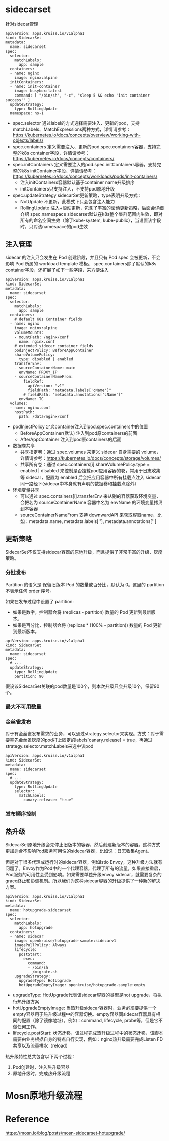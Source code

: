 # sidecarset
针对sidecar管理
```
apiVersion: apps.kruise.io/v1alpha1
kind: SidecarSet
metadata:
  name: sidecarset
spec:
  selector:
    matchLabels:
      app: sample
  containers:
  - name: nginx
    image: nginx:alpine
  initContainers:
  - name: init-container
    image: busybox:latest
    command: [ "/bin/sh", "-c", "sleep 5 && echo 'init container success'" ]
  updateStrategy:
    type: RollingUpdate
  namespace: ns-1
```
- spec.selector 通过label的方式选择需要注入、更新的pod，支持matchLabels、MatchExpressions两种方式，详情请参考：https://kubernetes.io/docs/concepts/overview/working-with-objects/labels/
- spec.containers 定义需要注入、更新的pod.spec.containers容器，支持完整的k8s container字段，详情请参考：https://kubernetes.io/docs/concepts/containers/
- spec.initContainers 定义需要注入的pod.spec.initContainers容器，支持完整的k8s initContainer字段，详情请参考：https://kubernetes.io/docs/concepts/workloads/pods/init-containers/
  - 注入initContainers容器默认基于container name升级排序
  - initContainers只支持注入，不支持pod原地升级
- spec.updateStrategy sidecarSet更新策略，type表明升级方式：
  - NotUpdate 不更新，此模式下只会包含注入能力
  - RollingUpdate 注入+滚动更新，包含了丰富的滚动更新策略，后面会详细介绍
spec.namespace sidecarset默认在k8s整个集群范围内生效，即对所有的命名空间生效（除了kube-system, kube-public），当设置该字段时，只对该namespace的pod生效


## 注入管理
sidecar 的注入只会发生在 Pod 创建阶段，并且只有 Pod spec 会被更新，不会影响 Pod 所属的 workload template 模板。 spec.containers除了默认的k8s container字段，还扩展了如下一些字段，来方便注入
```
apiVersion: apps.kruise.io/v1alpha1
kind: SidecarSet
metadata:
  name: sidecarset
spec:
  selector:
    matchLabels:
      app: sample
  containers:
    # default K8s Container fields
  - name: nginx
    image: nginx:alpine
    volumeMounts:
    - mountPath: /nginx/conf
      name: nginx.conf
    # extended sidecar container fields
    podInjectPolicy: BeforeAppContainer
    shareVolumePolicy:
      type: disabled | enabled
    transferEnv:
    - sourceContainerName: main
      envName: PROXY_IP
    - sourceContainerNameFrom:
        fieldRef:
          apiVersion: "v1"
          fieldPath: "metadata.labels['cName']"
        # fieldPath: "metadata.annotations['cName']"
      envName: TC
  volumes:
  - name: nginx.conf
    hostPath:
      path: /data/nginx/conf
```
- podInjectPolicy 定义container注入到pod.spec.containers中的位置
  - BeforeAppContainer(默认) 注入到pod原containers的前面
  - AfterAppContainer 注入到pod原containers的后面
- 数据卷共享
  - 共享指定卷：通过 spec.volumes 来定义 sidecar 自身需要的 volume，详情请参考：https://kubernetes.io/docs/concepts/storage/volumes/
  - 共享所有卷：通过 spec.containers[i].shareVolumePolicy.type = enabled | disabled 来控制是否挂载pod应用容器的卷，常用于日志收集等 sidecar，配置为 enabled 后会把应用容器中所有挂载点注入 sidecar 同一路经下(sidecar中本身就有声明的数据卷和挂载点除外）
- 环境变量共享
  - 可以通过 spec.containers[i].transferEnv 来从别的容器获取环境变量，会把名为 sourceContainerName 容器中名为 envName 的环境变量拷贝到本容器
  - sourceContainerNameFrom 支持 downwardAPI 来获取容器name，比如：metadata.name, metadata.labels['<KEY>'], metadata.annotations['<KEY>']

## 更新策略

SidecarSet不仅支持sidecar容器的原地升级，而且提供了非常丰富的升级、灰度策略。

### 分批发布
Partition 的语义是 保留旧版本 Pod 的数量或百分比，默认为 0。这里的 partition 不表示任何 order 序号。

如果在发布过程中设置了 partition:
- 如果是数字，控制器会将 (replicas - partition) 数量的 Pod 更新到最新版本。
- 如果是百分比，控制器会将 (replicas * (100% - partition)) 数量的 Pod 更新到最新版本。

```
apiVersion: apps.kruise.io/v1alpha1
kind: SidecarSet
metadata:
  name: sidecarset
spec:
  # ...
  updateStrategy:
    type: RollingUpdate
    partition: 90
```
假设该SidecarSet关联的pod数量是100个，则本次升级只会升级10个，保留90个。

### 最大不可用数量

### 金丝雀发布
对于有金丝雀发布需求的业务，可以通过strategy.selector来实现。方式：对于需要率先金丝雀灰度的pod打上固定的labels[canary.release] = true，再通过strategy.selector.matchLabels来选中该pod
```
apiVersion: apps.kruise.io/v1alpha1
kind: SidecarSet
metadata:
  name: sidecarset
spec:
  # ...
  updateStrategy:
    type: RollingUpdate
    selector:
      matchLabels:
        canary.release: "true"
```


### 发布顺序控制

## 热升级
SidecarSet原地升级会先停止旧版本的容器，然后创建新版本的容器。这种方式更加适合不影响Pod服务可用性的sidecar容器，比如说：日志收集Agent。

但是对于很多代理或运行时的sidecar容器，例如Istio Envoy，这种升级方法就有问题了。Envoy作为Pod中的一个代理容器，代理了所有的流量，如果直接重启，Pod服务的可用性会受到影响。如果需要单独升级envoy sidecar，就需要复杂的grace终止和协调机制。所以我们为这种sidecar容器的升级提供了一种新的解决方案。
```
apiVersion: apps.kruise.io/v1alpha1
kind: SidecarSet
metadata:
  name: hotupgrade-sidecarset
spec:
  selector:
    matchLabels:
      app: hotupgrade
  containers:
  - name: sidecar
    image: openkruise/hotupgrade-sample:sidecarv1
    imagePullPolicy: Always
    lifecycle:
      postStart:
        exec:
          command:
          - /bin/sh
          - /migrate.sh
    upgradeStrategy:
      upgradeType: HotUpgrade
      hotUpgradeEmptyImage: openkruise/hotupgrade-sample:empty
```

- upgradeType: HotUpgrade代表该sidecar容器的类型是hot upgrade，将执行热升级方案
- hotUpgradeEmptyImage: 当热升级sidecar容器时，业务必须要提供一个empty容器用于热升级过程中的容器切换。empty容器同sidecar容器具有相同的配置（除了镜像地址），例如：command, lifecycle, probe等，但是它不做任何工作。
- lifecycle.postStart: 状态迁移，该过程完成热升级过程中的状态迁移，该脚本需要由业务根据自身的特点自行实现，例如：nginx热升级需要完成Listen FD共享以及流量排水（reload）

热升级特性总共包含以下两个过程：
1. Pod创建时，注入热升级容器
2. 原地升级时，完成热升级流程

# Mosn原地升级流程


# Reference
https://mosn.io/blog/posts/mosn-sidecarset-hotupgrade/